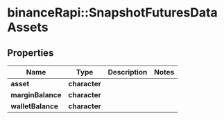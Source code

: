 # binanceRapi::SnapshotFuturesDataAssets


## Properties
Name | Type | Description | Notes
------------ | ------------- | ------------- | -------------
**asset** | **character** |  | 
**marginBalance** | **character** |  | 
**walletBalance** | **character** |  | 


